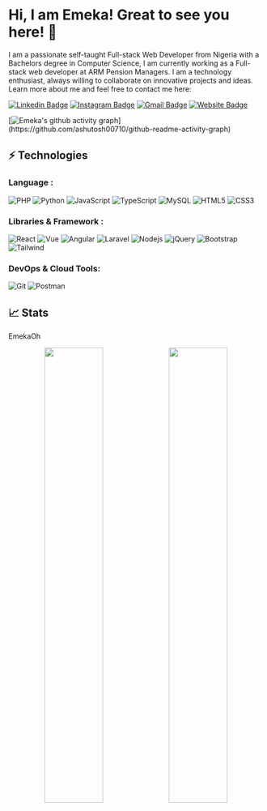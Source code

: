 # Hi, I am Emeka! Great to see you here! 👋

I am a passionate self-taught Full-stack Web Developer from Nigeria with a Bachelors degree in Computer Science, I am currently working as a Full-stack web developer at ARM Pension Managers. I am a technology enthusiast, always willing to collaborate on innovative projects and ideas. Learn more about me and feel free to contact me here:

[![Linkedin Badge](https://img.shields.io/badge/-EmekaOh-blue?style=flat-square&logo=Linkedin&logoColor=white&link=https://www.linkedin.com/in/kaiwalyakoparkar/)](https://www.linkedin.com/mwlite/in/ohaeri-chukwuemeka-349516239)
[![Instagram Badge](https://img.shields.io/badge/-EmekaOh-blueviolet?style=flat-square&logo=instagram&logoColor=white&link=https://instagram.com/kaiwalya.koparkar/)](https://www.instagram.com/emeka02__/)
[![Gmail Badge](https://img.shields.io/badge/-EmekaOh%40gmail.com-important?style=flat-square&logo=Gmail&logoColor=white&link=mailto:kaiwalyakoparkar@gmail.com)](mailto:emekaoh@gmail.com)
[![Website Badge](https://img.shields.io/badge/-portfolio-red?style=flat-square&logo=Wordpress&logoColor=white&link=https://kaiwalyakoparkar.github.io/)](https://kaiwalyakoparkar.github.io/)

[![Emeka's github activity graph](https://github-readme-activity-graph.cyclic.app/graph?username=Emekaoh&bg_color=0f2d3d&color=1cadfb&line=1cadfb&point=1cadfb&area=true&hide_border=true")](https://github.com/ashutosh00710/github-readme-activity-graph)


## ⚡ Technologies

### Language :
![PHP](https://img.shields.io/badge/-PHP-black?style=flat-square&logo=php)
![Python](https://img.shields.io/badge/-Python-E34F26?style=flat-square&logo=Python)
![JavaScript](https://img.shields.io/badge/-JavaScript-black?style=flat-square&logo=javascript)
![TypeScript](https://img.shields.io/badge/-TypeScript-E34F26?style=flat-square&logo=typescript)
![MySQL](https://img.shields.io/badge/-MySQL-yellow?style=flat-square&logo=mysql)
![HTML5](https://img.shields.io/badge/-HTML5-E34F26?style=flat-square&logo=html5&logoColor=white)
![CSS3](https://img.shields.io/badge/-CSS3-1572B6?style=flat-square&logo=css3)

### Libraries & Framework :

![React](https://img.shields.io/badge/-React-black?style=flat-square&logo=react)
![Vue](https://img.shields.io/badge/-Vue-005571?style=flat-square&logo=vuedotjs)
![Angular](https://img.shields.io/badge/-Angular-23D00000?style=flat-square&logo=Angular)
![Laravel](https://img.shields.io/badge/-Laravel-yellow?style=flat-square&logo=laravel)
![Nodejs](https://img.shields.io/badge/-Nodejs-black?style=flat-square&logo=Node.js)
![jQuery](https://img.shields.io/badge/-jQuery-black?style=flat-square&logo=jquery)
![Bootstrap](https://img.shields.io/badge/-Bootstrap-563D7C?style=flat-square&logo=bootstrap)
![Tailwind](https://img.shields.io/badge/-Tailwind-black?style=flat-square&logo=tailwindcss)

### DevOps & Cloud Tools:

![Git](https://img.shields.io/badge/-Git-black?style=flat-square&logo=git)
![Postman](https://img.shields.io/badge/Postman-FF6C37?logo=postman&logoColor=white)

## 📈 Stats
EmekaOh
<p align="center">
  <img width="48%" src="https://github-readme-stats.vercel.app/api?username=EmekaOh&show_icons=true&theme=tokyonight" />
  <img width="48%" src="https://github-readme-streak-stats.herokuapp.com/?user=EmekaOh&theme=tokyonight" />
</p>
